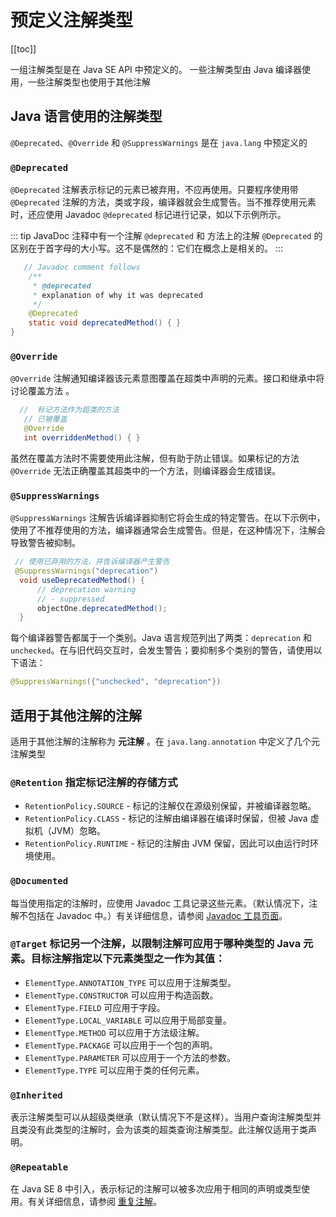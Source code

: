 # 预定义注解类型
[[toc]]

一组注解类型是在 Java SE API 中预定义的。 一些注解类型由 Java 编译器使用，一些注解类型也使用于其他注解

## Java 语言使用的注解类型

`@Deprecated`、`@Override` 和 `@SuppressWarnings` 是在 `java.lang` 中预定义的


### `@Deprecated`

`@Deprecated` 注解表示标记的元素已被弃用，不应再使用。只要程序使用带 `@Deprecated` 注解的方法，类或字段，编译器就会生成警告。当不推荐使用元素时，还应使用 Javadoc `@deprecated` 标记进行记录，如以下示例所示。

::: tip
JavaDoc 注释中有一个注解 `@deprecated` 和 方法上的注解 `@Deprecated` 的区别在于首字母的大小写。这不是偶然的：它们在概念上是相关的。
:::

```java
   // Javadoc comment follows
    /**
     * @deprecated
     * explanation of why it was deprecated
     */
    @Deprecated
    static void deprecatedMethod() { }
}
```

### `@Override`

`@Override` 注解通知编译器该元素意图覆盖在超类中声明的元素。接口和继承中将讨论覆盖方法 。

```java
  //  标记方法作为超类的方法
   // 已被覆盖
   @Override
   int overriddenMethod() { }
```

虽然在覆盖方法时不需要使用此注解，但有助于防止错误。如果标记的方法 `@Override` 无法正确覆盖其超类中的一个方法，则编译器会生成错误。

### `@SuppressWarnings`

`@SuppressWarnings` 注解告诉编译器抑制它将会生成的特定警告。在以下示例中，使用了不推荐使用的方法，编译器通常会生成警告。但是，在这种情况下，注解会导致警告被抑制。

```java
 // 使用已弃用的方法，并告诉编译器产生警告
 @SuppressWarnings("deprecation")
  void useDeprecatedMethod() {
      // deprecation warning
      // - suppressed
      objectOne.deprecatedMethod();
  }
```

每个编译器警告都属于一个类别。Java 语言规范列出了两类：`deprecation` 和 `unchecked`。在与旧代码交互时，会发生警告；要抑制多个类别的警告，请使用以下语法：

```java
@SuppressWarnings({"unchecked", "deprecation"})
```

## 适用于其他注解的注解

适用于其他注解的注解称为 **元注解** 。在 `java.lang.annotation` 中定义了几个元注解类型

### `@Retention` 指定标记注解的存储方式

* `RetentionPolicy.SOURCE` - 标记的注解仅在源级别保留，并被编译器忽略。
* `RetentionPolicy.CLASS` - 标记的注解由编译器在编译时保留，但被 Java 虚拟机（JVM）忽略。
* `RetentionPolicy.RUNTIME` - 标记的注解由 JVM 保留，因此可以由运行时环境使用。

### `@Documented`

每当使用指定的注解时，应使用 Javadoc 工具记录这些元素。（默认情况下，注解不包括在 Javadoc 中。）有关详细信息，请参阅 [Javadoc 工具页面](https://docs.oracle.com/javase/8/docs/technotes/guides/javadoc/index.html)。

### `@Target` 标记另一个注解，以限制注解可应用于哪种类型的 Java 元素。目标注解指定以下元素类型之一作为其值：

* `ElementType.ANNOTATION_TYPE` 可以应用于注解类型。
* `ElementType.CONSTRUCTOR` 可以应用于构造函数。
* `ElementType.FIELD` 可应用于字段。
* `ElementType.LOCAL_VARIABLE` 可以应用于局部变量。
* `ElementType.METHOD` 可以应用于方法级注解。
* `ElementType.PACKAGE` 可以应用于一个包的声明。
* `ElementType.PARAMETER` 可以应用于一个方法的参数。
* `ElementType.TYPE` 可以应用于类的任何元素。

### `@Inherited`

表示注解类型可以从超级类继承（默认情况下不是这样）。当用户查询注解类型并且类没有此类型的注解时，会为该类的超类查询注解类型。此注解仅适用于类声明。

### `@Repeatable`

在 Java SE 8 中引入，表示标记的注解可以被多次应用于相同的声明或类型使用。有关详细信息，请参阅 [重复注解](./repeating.md)。
